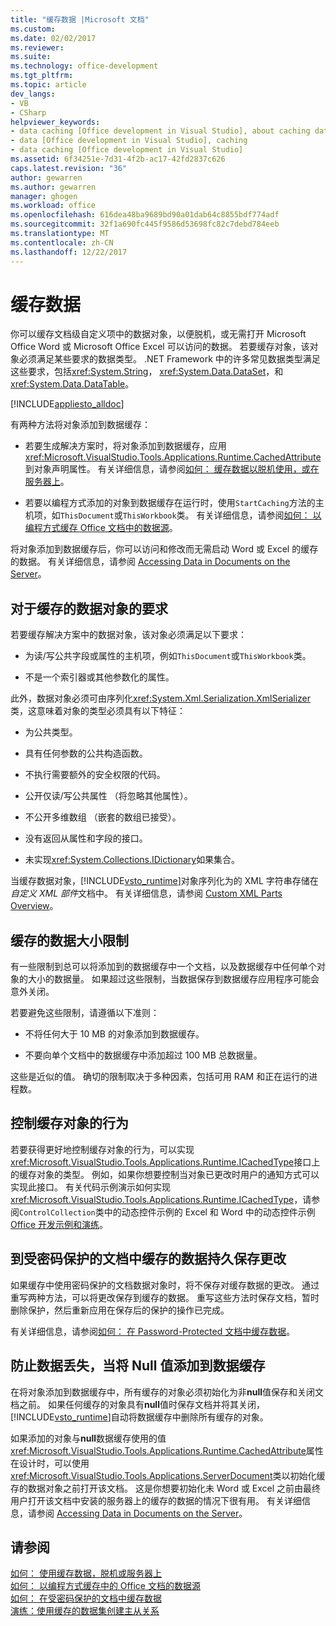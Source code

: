 ```yaml
---
title: "缓存数据 |Microsoft 文档"
ms.custom: 
ms.date: 02/02/2017
ms.reviewer: 
ms.suite: 
ms.technology: office-development
ms.tgt_pltfrm: 
ms.topic: article
dev_langs:
- VB
- CSharp
helpviewer_keywords:
- data caching [Office development in Visual Studio], about caching data
- data [Office development in Visual Studio], caching
- data caching [Office development in Visual Studio]
ms.assetid: 6f34251e-7d31-4f2b-ac17-42fd2837c626
caps.latest.revision: "36"
author: gewarren
ms.author: gewarren
manager: ghogen
ms.workload: office
ms.openlocfilehash: 616dea48ba9689bd90a01dab64c8855bdf774adf
ms.sourcegitcommit: 32f1a690fc445f9586d53698fc82c7debd784eeb
ms.translationtype: MT
ms.contentlocale: zh-CN
ms.lasthandoff: 12/22/2017
---
```

# <a name="caching-data"></a>缓存数据
  你可以缓存文档级自定义项中的数据对象，以便脱机，或无需打开 Microsoft Office Word 或 Microsoft Office Excel 可以访问的数据。 若要缓存对象，该对象必须满足某些要求的数据类型。 .NET Framework 中的许多常见数据类型满足这些要求，包括<xref:System.String>， <xref:System.Data.DataSet>，和<xref:System.Data.DataTable>。  
  
 [!INCLUDE[appliesto_alldoc](../vsto/includes/appliesto-alldoc-md.md)]  
  
 有两种方法将对象添加到数据缓存：  
  
-   若要生成解决方案时，将对象添加到数据缓存，应用<xref:Microsoft.VisualStudio.Tools.Applications.Runtime.CachedAttribute>到对象声明属性。 有关详细信息，请参阅[如何： 缓存数据以脱机使用，或在服务器上](../vsto/how-to-cache-data-for-use-offline-or-on-a-server.md)。  
  
-   若要以编程方式添加的对象到数据缓存在运行时，使用`StartCaching`方法的主机项，如`ThisDocument`或`ThisWorkbook`类。 有关详细信息，请参阅[如何： 以编程方式缓存 Office 文档中的数据源](../vsto/how-to-programmatically-cache-a-data-source-in-an-office-document.md)。  
  
 将对象添加到数据缓存后，你可以访问和修改而无需启动 Word 或 Excel 的缓存的数据。 有关详细信息，请参阅 [Accessing Data in Documents on the Server](../vsto/accessing-data-in-documents-on-the-server.md)。  
  
## <a name="requirements-for-data-objects-to-be-cached"></a>对于缓存的数据对象的要求  
 若要缓存解决方案中的数据对象，该对象必须满足以下要求：  
  
-   为读/写公共字段或属性的主机项，例如`ThisDocument`或`ThisWorkbook`类。  
  
-   不是一个索引器或其他参数化的属性。  
  
 此外，数据对象必须可由序列化<xref:System.Xml.Serialization.XmlSerializer>类，这意味着对象的类型必须具有以下特征：  
  
-   为公共类型。  
  
-   具有任何参数的公共构造函数。  
  
-   不执行需要额外的安全权限的代码。  
  
-   公开仅读/写公共属性 （将忽略其他属性）。  
  
-   不公开多维数组 （嵌套的数组已接受）。  
  
-   没有返回从属性和字段的接口。  
  
-   未实现<xref:System.Collections.IDictionary>如果集合。  
  
 当缓存数据对象，[!INCLUDE[vsto_runtime](../vsto/includes/vsto-runtime-md.md)]对象序列化为的 XML 字符串存储在*自定义 XML 部件*文档中。 有关详细信息，请参阅 [Custom XML Parts Overview](../vsto/custom-xml-parts-overview.md)。  
  
## <a name="cached-data-size-limits"></a>缓存的数据大小限制  
 有一些限制到总可以将添加到的数据缓存中一个文档，以及数据缓存中任何单个对象的大小的数据量。 如果超过这些限制，当数据保存到数据缓存应用程序可能会意外关闭。  
  
 若要避免这些限制，请遵循以下准则：  
  
-   不将任何大于 10 MB 的对象添加到数据缓存。  
  
-   不要向单个文档中的数据缓存中添加超过 100 MB 总数据量。  
  
 这些是近似的值。 确切的限制取决于多种因素，包括可用 RAM 和正在运行的进程数。  
  
## <a name="controlling-the-behavior-of-cached-objects"></a>控制缓存对象的行为  
 若要获得更好地控制缓存对象的行为，可以实现<xref:Microsoft.VisualStudio.Tools.Applications.Runtime.ICachedType>接口上的缓存对象的类型。 例如，如果你想要控制当对象已更改时用户的通知方式可以实现此接口。 有关代码示例演示如何实现<xref:Microsoft.VisualStudio.Tools.Applications.Runtime.ICachedType>，请参阅`ControlCollection`类中的动态控件示例的 Excel 和 Word 中的动态控件示例[Office 开发示例和演练](../vsto/office-development-samples-and-walkthroughs.md)。  
  
## <a name="persisting-changes-to-cached-data-in-password-protected-documents"></a>到受密码保护的文档中缓存的数据持久保存更改  
 如果缓存中使用密码保护的文档数据对象时，将不保存对缓存数据的更改。 通过重写两种方法，可以将更改保存到缓存的数据。 重写这些方法时保存文档，暂时删除保护，然后重新应用在保存后的保护的操作已完成。  
  
 有关详细信息，请参阅[如何： 在 Password-Protected 文档中缓存数据](../vsto/how-to-cache-data-in-a-password-protected-document.md)。  
  
## <a name="preventing-data-loss-when-adding-null-values-to-the-data-cache"></a>防止数据丢失，当将 Null 值添加到数据缓存  
 在将对象添加到数据缓存中，所有缓存的对象必须初始化为非**null**值保存和关闭文档之前。 如果任何缓存的对象具有**null**值时保存文档并将其关闭，[!INCLUDE[vsto_runtime](../vsto/includes/vsto-runtime-md.md)]自动将数据缓存中删除所有缓存的对象。  
  
 如果添加的对象与**null**数据缓存使用的值<xref:Microsoft.VisualStudio.Tools.Applications.Runtime.CachedAttribute>属性在设计时，可以使用<xref:Microsoft.VisualStudio.Tools.Applications.ServerDocument>类以初始化缓存的数据对象之前打开该文档。 这是你想要初始化未 Word 或 Excel 之前由最终用户打开该文档中安装的服务器上的缓存的数据的情况下很有用。 有关详细信息，请参阅 [Accessing Data in Documents on the Server](../vsto/accessing-data-in-documents-on-the-server.md)。  
  
## <a name="see-also"></a>请参阅  
 [如何： 使用缓存数据，脱机或服务器上](../vsto/how-to-cache-data-for-use-offline-or-on-a-server.md)   
 [如何： 以编程方式缓存中的 Office 文档的数据源](../vsto/how-to-programmatically-cache-a-data-source-in-an-office-document.md)   
 [如何： 在受密码保护的文档中缓存数据](../vsto/how-to-cache-data-in-a-password-protected-document.md)   
 [演练：使用缓存的数据集创建主从关系](../vsto/walkthrough-creating-a-master-detail-relation-using-a-cached-dataset.md)  
  
  